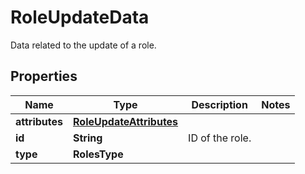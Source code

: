 # RoleUpdateData

Data related to the update of a role.

## Properties

| Name           | Type                                                | Description     | Notes |
| -------------- | --------------------------------------------------- | --------------- | ----- |
| **attributes** | [**RoleUpdateAttributes**](RoleUpdateAttributes.md) |                 |
| **id**         | **String**                                          | ID of the role. |
| **type**       | **RolesType**                                       |                 |
